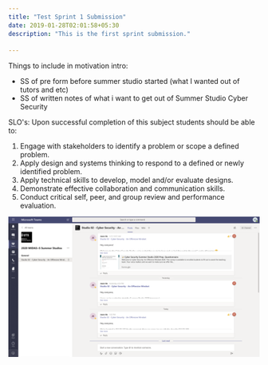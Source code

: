 ```yaml
---
title: "Test Sprint 1 Submission"
date: 2019-01-28T02:01:58+05:30
description: "This is the first sprint submission."

---
```


Things to include in motivation intro:

- SS of pre form before summer studio started (what I wanted out of tutors and etc)
- SS of written notes of what i want to get out of Summer Studio Cyber Security

SLO's:
Upon successful completion of this subject students should be able to:

1. Engage with stakeholders to identify a problem or scope a defined problem.
2. Apply design and systems thinking to respond to a defined or newly identified problem.
3. Apply technical skills to develop, model and/or evaluate designs.
4. Demonstrate effective collaboration and communication skills.
5. Conduct critical self, peer, and group review and performance evaluation.

![Test%20Sprint%201/Untitled.png](Test%20Sprint%201/Untitled.png)
